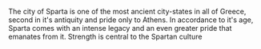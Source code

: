 The city of Sparta is one of the most ancient city-states in all of Greece, second in it's antiquity and pride only to Athens.
In accordance to it's age, Sparta comes with an intense legacy and an even greater pride that emanates from it.
Strength is central to the Spartan culture